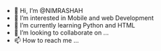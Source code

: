 - 👋 Hi, I’m @NIMRASHAH
- 👀 I’m interested in Mobile and web Development
- 🌱 I’m currently learning Python and HTML
- 💞️ I’m looking to collaborate on ...
- 📫 How to reach me ...

<!---
NIMRASHAH/NIMRASHAH is a ✨ special ✨ repository because its `README.md` (this file) appears on your GitHub profile.
You can click the Preview link to take a look at your changes.
--->
